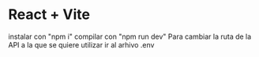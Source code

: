 # React + Vite
instalar con "npm i"
compilar con "npm run dev"
Para cambiar la ruta de la API a la que se quiere utilizar ir al arhivo .env
